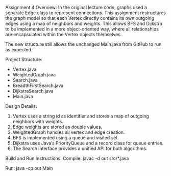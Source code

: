 Assignment 4 
Overview:
In the original lecture code, graphs used a separate Edge class to represent connections. This assignment restructures the graph model so that each Vertex directly contains its own outgoing edges using a map of neighbors and weights. This allows BFS and Dijkstra to be implemented in a more object-oriented way, where all relationships are encapsulated within the Vertex objects themselves.

The new structure still allows the unchanged Main.java from GitHub to run as expected.

Project Structure:
- Vertex.java
- WeightedGraph.java
- Search.java
- BreadthFirstSearch.java
- DijkstraSearch.java
- Main.java

Design Details:
1. Vertex uses a string id as identifier and stores a map of outgoing neighbors with weights.
2. Edge weights are stored as double values.
3. WeightedGraph handles all vertex and edge creation.
4. BFS is implemented using a queue and visited set.
5. Dijkstra uses Java’s PriorityQueue and a record class for queue entries.
6. The Search interface provides a unified API for both algorithms.

Build and Run Instructions:
Compile:
    javac -d out src/*.java

Run:
    java -cp out Main
